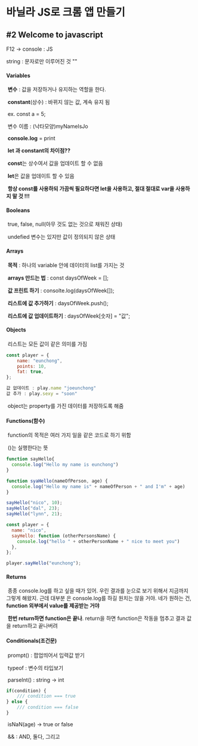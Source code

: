 # 바닐라 JS로 크롬 앱 만들기

## #2 Welcome to javascript

F12 -> console : JS

string : 문자로만 이루어진 것 ""



#### Variables

​	**변수** : 값을 저장하거나 유지하는 역할을 한다.

​	**constant**(상수) : 바뀌지 않는 값, 계속 유지 됨

​	ex. const a = 5;

​	변수 이름 : (낙타모양)myNameIsJo

​	**console.log** = print



​	**let 과 constant의 차이점??**

​	**const**는 상수여서 값을 업데이트 할 수 없음

​	**let**은 값을 업데이트 할 수 있음

​	**항상 const를 사용하되 가끔씩 필요하다면 let을 사용하고, 절대 절대로 var을 사용하지 말 것 !!!**



#### **Booleans**

​	true, false, null(아무 것도  없는 것으로 채워진 상태)

​	undefied 변수는 있지만 값이 정의되지 않은 상태



#### Arrays

​	**목적** : 하나의 variable 안에 데이터의 list를 가지는 것

​	**arrays 만드는 법** : const daysOfWeek = [];

​	**값 프린트 하기** : consolte.log(daysOfWeek[]); 

​	**리스트에 값 추가하기** : daysOfWeek.push();

​	**리스트에 값 업데이트하기** : daysOfWeek[숫자] = "값";



#### Objects

​	 리스트는 모든 값이 같은 의미를 가짐

```js
const player = {
    name: "eunchong",
    points: 10,
    fat: true, 
};

값 없데이트 : play.name "joeunchong"
값 추가 : play.sexy = "soon"
```

​	object는 property를 가진 데이터를 저장하도록 해줌



#### Functions(함수)

​	function의 목적은 여러 가지 일을 같은 코드로 하기 위함

​	()는 실행한다는 뜻

```js
function sayHello{
  console.log("Hello my name is eunchong")
}
```

```javascript
function syaHello(nameOfPerson, age) {
  console.log("Hello my name is" + nameOfPerson + " and I'm" + age)
}

sayHello("nico", 10);
sayHello("dal", 23);
sayHello("lynn", 21);
```

```javascript
const player = {
  name: "nico",
  sayHello: function (otherPersonsName) {
    console.log("hello " + otherPersonName + " nice to meet you")
  },
};

player.sayHello("eunchong");
```



#### Returns

​	종종 console.log를 하고 싶을 때가 있어. 우린 결과를 눈으로 보기 위해서 지금까지 그렇게 해왔지. 근데 대부분	은 console.log를 하길 원치는 않을 거야. 네가 원하는 건, **function 외부에서 value를 제공받는 거야**

​	**한번 return하면 function은 끝나**. return을 하면 function은 작동을 멈추고 결과 값을 return하고 끝나버려



#### Conditionals(조건문)

​	prompt() : 팝업띄어서 입력값 받기

​	typeof : 변수의 타입보기

​	parseInt() : string -> int

```js
if(condition) {
    /// condition === true
} else {
    /// condition === false
}
```

​	isNaN(age) -> true or false

​	&& : AND, 둘다, 그리고

​	
